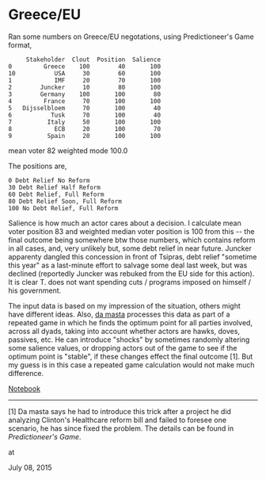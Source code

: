 # Greece/EU

Ran some numbers on Greece/EU negotations, using Predictioneer's Game format,

```
     Stakeholder  Clout  Position  Salience
0         Greece    100        40       100
10           USA     30        60       100
1            IMF     20        70       100
2        Juncker     10        80       100
3        Germany    100       100        80
4         France     70       100       100
5   Dijsselbloem     70       100        40
6           Tusk     70       100        40
7          Italy     50       100       100
8            ECB     20       100        70
9          Spain     20       100       100 
```

mean voter 82
weighted mode 100.0

The positions are,

```
0 Debt Relief No Reform
30 Debt Relief Half Reform
60 Debt Relief, Full Reform
80 Debt Relief Soon, Full Reform
100 No Debt Relief, Full Reform
```

Salience is how much an actor cares about a decision. I calculate mean
voter position 83 and weighted median voter position is 100 from this
-- the final outcome being somewhere btw those numbers, which contains
reform in all cases, and, very unlikely but, some debt relief in near
future. Juncker apparenty dangled this concession in front of Tsipras,
debt relief "sometime this year" as a last-minute effort to salvage
some deal last week, but was declined (reportedly Juncker was rebuked
from the EU side for this action). It is clear T. does not want
spending cuts / programs imposed on himself / his government.

The input data is based on my impression of the situation, others
might have different ideas. Also, [da
masta](https://en.wikipedia.org/wiki/Bruce_Bueno_de_Mesquita)
processes this data as part of a repeated game in which he finds the
optimum point for all parties involved, across all dyads, taking into
account whether actors are hawks, doves, passives, etc. He can
introduce "shocks" by sometimes randomly altering some salience
values, or dropping actors out of the game to see if the optimum point
is "stable", if these changes effect the final outcome [1]. But my
guess is in this case a repeated game calculation would not make much
difference.

[Notebook](eu_greece.md)

---

[1] Da masta says he had to introduce this trick after a project he
did analyzing Clinton's Healthcare reform bill and failed to foresee
one scenario, he has since fixed the problem. The details can be found
in *Predictioneer's Game*.








at

July 08, 2015
















